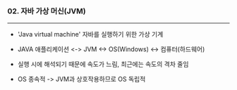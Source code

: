 ### 02. 자바 가상 머신(JVM)
----

- 'Java virtual machine' 자바를 실행하기 위한 가상 기계
  
- JAVA 애플리케이션 <-> JVM <-> OS(Windows) <-> 컴퓨터(하드웨어)
  
- 실행 시에 해석되기 때문에 속도가 느림, 최근에는 속도의 격차 줄임
  
- OS 종속적 -> JVM과 상호작용하므로 OS 독립적
